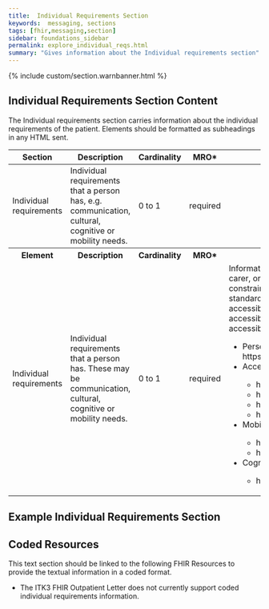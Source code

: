 ```yaml
---
title:  Individual Requirements Section
keywords:  messaging, sections
tags: [fhir,messaging,section]
sidebar: foundations_sidebar
permalink: explore_individual_reqs.html
summary: "Gives information about the Individual requirements section"
---
```


{% include custom/section.warnbanner.html %}

## Individual Requirements Section Content ##
The Individual requirements section carries information about the individual requirements of the patient. Elements should be formatted as subheadings in any HTML sent.

<table style="width:100%;max-width: 100%;">
	<thead>
		<tr>
			<th width="18%">Section</th>
			<th width="30%">Description</th>
			<th width="11%">Cardinality</th>
			<th width="11%">MRO*</th>
			<th width="30%">Values</th>
		</tr>
	</thead>
 <tbody>
  <tr>
   <td>Individual requirements </td>
   <td>Individual requirements that a person has, e.g. communication, cultural, cognitive or mobility needs. </td>
   <td>0 to 1</td>
   <td>required</td>
   <td>&nbsp;</td>
  </tr>
		<tr>
			<th>Element</th>
			<th>Description</th>
			<th>Cardinality</th>
			<th>MRO*</th>
			<th>Values</th>
		</tr>
  <tr>
   <td>Individual requirements</td>
   <td>Individual requirements that a person has. These may be communication, cultural, cognitive or mobility needs.</td>
   <td>0 to 1</td>
   <td>required</td>
   <td>Information volunteered by the person or their representative or carer, or known about locally. Text or coded text (SNOMED CT), constrained as specified in SCCI1605.Accessible Information standard (accessible information - communications support, accessible information - requires communications professional, accessible information - requires specific contact method, accessible information - requires specific information format).
<ul>
<li>
Personal Preferences subset - https://dd4c.hscic.gov.uk/dd4c/publishedmetadatas/intid/225</li>
<li>Accessible information subsets</li>
<ul>
<li>https://dd4c.hscic.gov.uk/dd4c/publishedmetadatas/intid/657</li>
<li>https://dd4c.hscic.gov.uk/dd4c/publishedmetadatas/intid/660</li>
<li>https://dd4c.hscic.gov.uk/dd4c/publishedmetadatas/intid/658</li>
<li>https://dd4c.hscic.gov.uk/dd4c/publishedmetadatas/intid/659</li>
</ul>
<li>Mobility subsets</li>
<ul>
<li>https://dd4c.hscic.gov.uk/dd4c/publishedmetadatas/intid/762</li>
<li>https://dd4c.hscic.gov.uk/dd4c/publishedmetadatas/intid/181</li>
</ul>
<li>Cognition</li>
<ul>
<li>https://dd4c.hscic.gov.uk/dd4c/publishedmetadatas/intid/9</li>
</ul>
</ul>
</td>
  </tr>
 </tbody>
</table>

##  Example Individual Requirements Section ##

<script src="https://gist.github.com/IOPS-DEV/497e71d591b9041c318dc4c88517287b.js"></script>

## Coded Resources ##

This text section should be linked to the following FHIR Resources to provide the textual information in a coded format.

- The ITK3 FHIR Outpatient Letter does not currently support coded individual requirements information.








